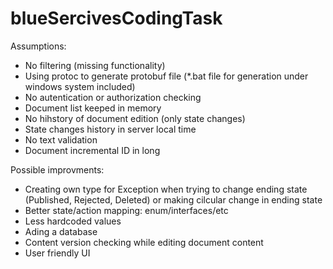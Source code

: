 # blueSercivesCodingTask
Assumptions:
- No filtering (missing functionality)
- Using protoc to generate protobuf file (*.bat file for generation under windows system included)
- No autentication or authorization checking
- Document list keeped in memory
- No hihstory of document edition (only state changes)
- State changes history in server local time
- No text validation
- Document incremental ID in long


Possible improvments:
- Creating own type for Exception when trying to change ending state (Published, Rejected, Deleted)
or making cilcular change in ending state
- Better state/action mapping: enum/interfaces/etc
- Less hardcoded values
- Ading a database
- Content version checking while editing document content
- User friendly UI